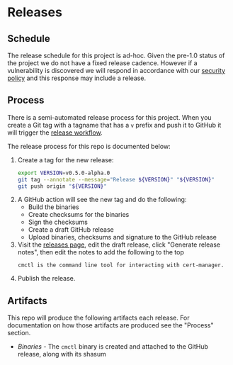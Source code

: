 # Releases

## Schedule

The release schedule for this project is ad-hoc. Given the pre-1.0 status of the project we do not have a fixed release cadence. However if a vulnerability is discovered we will respond in accordance with our [security policy](https://github.com/cert-manager/community/blob/main/SECURITY.md) and this response may include a release.

## Process

There is a semi-automated release process for this project. When you create a Git tag with a tagname that has a `v` prefix and push it to GitHub it will trigger the [release workflow].

The release process for this repo is documented below:

1. Create a tag for the new release:
    ```sh
   export VERSION=v0.5.0-alpha.0
   git tag --annotate --message="Release ${VERSION}" "${VERSION}"
   git push origin "${VERSION}"
   ```
2. A GitHub action will see the new tag and do the following:
    - Build the binaries
    - Create checksums for the binaries 
    - Sign the checksums
    - Create a draft GitHub release
    - Upload binaries, checksums and signature to the GitHub release
3. Visit the [releases page], edit the draft release, click "Generate release notes", then edit the notes to add the following to the top
    ```
    cmctl is the command line tool for interacting with cert-manager.
    ```
4. Publish the release.

## Artifacts

This repo will produce the following artifacts each release. For documentation on how those artifacts are produced see the "Process" section.

- *Binaries* - The `cmctl` binary is created and attached to the GitHub release, along with its shasum

[release workflow]: https://github.com/cert-manager/cmctl/actions/workflows/release.yaml
[releases page]: https://github.com/cert-manager/cmctl/releases
